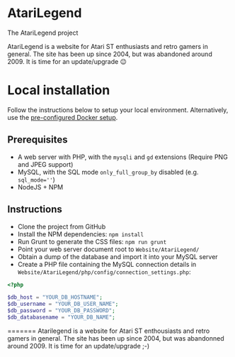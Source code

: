 # AtariLegend
The AtariLegend project


AtariLegend is a website for Atari ST enthusiasts and retro gamers in general.
The site has been up since 2004, but was abandoned around 2009. It is time for
an update/upgrade :wink:

# Local installation

Follow the instructions below to setup your local environment. Alternatively,
use the [pre-configured Docker setup](Docker/README.md).

## Prerequisites

* A web server with PHP, with the `mysqli` and `gd` extensions (Require PNG and JPEG support)
* MySQL, with the SQL mode `only_full_group_by` disabled (e.g. `sql_mode=''`)
* NodeJS + NPM

## Instructions

* Clone the project from GitHub
* Install the NPM dependencies: `npm install`
* Run Grunt to generate the CSS files: `npm run grunt`
* Point your web server document root to `Website/AtariLegend/`
* Obtain a dump of the database and import it into your MySQL server
* Create a PHP file containing the MySQL connection details in `Website/AtariLegend/php/config/connection_settings.php`:

```php
<?php

$db_host = "YOUR_DB_HOSTNAME";
$db_username = "YOUR_DB_USER_NAME";
$db_password = "YOUR_DB_PASSWORD";
$db_databasename = "YOUR_DB_NAME";
```
=======
Atarilegend is a website for Atari ST enthousiasts and retro gamers in general. The site has been up since 2004, but was abandonned around 2009. It is time for an update/upgrade ;-)

